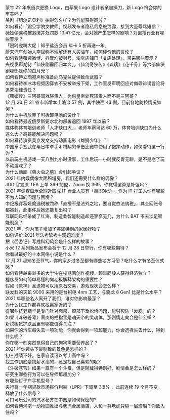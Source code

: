 蒙牛 22 年来首次更换 Logo，由苹果 Logo 设计者亲自操刀，新 Logo 符合你的审美吗？  
美剧《切尔诺贝利》拍得怎么样？为何能获得高分？  
如何看待「震旦学院女教师」视频发布者隐私信息被泄露，接到大量辱骂短信？  
薇娅偷逃税被追缴并处罚款 13.41 亿元，会对她产生怎样的影响？对直播行业有哪些警示？  
「限时宠粉大促｜知乎盐选会员 年卡 5 折再送一年」  
蔚来汽车创始人李斌称不理解还有人买油车，如何评价他的言论？  
如何看待薇娅微博、抖音均被封号，淘宝店铺已「关店处理」，带来哪些警示？  
央视发声期待「仙侠剧需回归本义」，《仙剑奇侠传》《琉璃》《花千骨》等六部仙侠剧哪部是你的白月光？  
如何看待立陶宛声称准备向乌克兰提供致命武器？  
如何看待李冰冰视频因穿衣不妥被举报下架，工作室发声明回应对侮辱诽谤言论将追究法律责任？  
《甄嬛传》三阿哥调戏瑛贵人，为何皇帝处死瑛贵人而不是三阿哥？  
12 月 20 日 31 省市新增本土确诊 57 例，其中陕西 43 例，目前各地防控情况如何？  
为什么手机放弃了可拆卸电池的设计？  
如何看待最近俄罗斯要求北约部署退回 1997 年以前？  
媒体称体育培训老师「人才缺口大」，老师年薪可达 60 万，体育培训缺口为什么这么大？高薪能解决问题吗？  
如何看待演员吴京发文支持动画电影《雄狮少年》？  
中国拳手玄武在与日本拳手木村翔的拳击比赛中使用了抱摔动作，如何看待这一行为？  
以前玩主机游戏一天八到九小时没事，工作后玩一小时就反胃无聊，是不是老了玩不动游戏了？  
为什么动画《萤火虫之墓》会引起争议？  
2021 年内娱偶像大面积塌房，我们还需要什么样的偶像？  
JDG 官宣原 TES 上单 369 加盟，Zoom 换 369，你觉得这算是补强吗？  
2021 年调查显示全球近四成 IT 行业人员有「离职冲动」，作为 IT 打工人你有哪些不为人知的问题与困境？  
中纪报评薇娅偷逃税被罚称「直播不是法外之地，要自觉依法纳税」，其全网账号都被封，此事件后她还能复出吗？  
互联网已经杀成了红海，制造业智能制造却还寥寥无几，为什么 BAT 不去涉足智能制造？  
2021 年，你为孩子增加了哪些特别的家居好物？  
如何评价 2021 年法考延考主观题难度？  
把《西游记》写成科幻风会是什么样的故事？  
小米 12 系列新品发布会将于 12 月 28 日举行，你有哪些期待？  
你看过最好的十本网络小说是什么？  
12 月 21 迎来冬至节气，你的家乡过冬至都有哪些地方习俗？吃什么才有冬至仪式感？  
如何看待越来越多的大学生在校期间创作视频，超越同龄人获得经济独立？  
程序员如何简单易懂的向老板解释架构的重要性？  
假如《原神》圣遗物可以用原石交易，游戏现状会怎么样？  
联发科的天玑 9000 采用的是台积电 4nm 工艺，与骁龙 8 Gen1 比是什么水平？  
2021 年哪些名人离开了我们，谁对你影响最深？  
为什么找工作都喜欢找离家近的？  
有哪些抗老精华是专门针对面部、颈部下垂松垮问题，能够预防「发腮」的？  
如果《斗破苍穹》萧炎的戒指里是魂天帝的灵魂体，那剧情走向会是什么样？  
新锐国货护肤品里有哪些值得关注？  
如果你的汽车每失去一项功能，你就会得到一项超能力，你会选择失去什么，得到什么呢？  
你在哪一刻突然觉得自己的狗狗需要营养品了？  
2021 年你镜头下最别致的景色是怎样的？  
初三成绩不好，在家自读可以考上高中吗？  
找工作到底是找薪水高的，还是找自己喜欢的呢?  
《斗破苍穹》如果一直有一个斗帝，但是隐藏得特别好，剧情会是怎么样的？  
研究生哪些行为可以在导师那超加分？  
有哪些钉子户手机型号？  
央行将一年期贷款市场报价利率（LPR）下调至 3.8% ，此前连续 19 个月不变，释放了什么信号？  
可口可乐公司的汽水秘方在中国是如何保密的?  
如何看待河南一动物园推出与老虎合居酒店，人和一群老虎只隔一层玻璃？你敢入住吗？  
